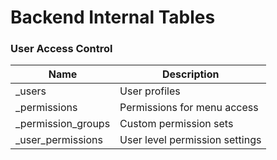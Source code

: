 # Backend Internal Tables

### User Access Control

| Name | Description |
| ------ | ------ |
| _users | User profiles |
| _permissions | Permissions for menu access |
| _permission_groups | Custom permission sets |
| _user_permissions | User level permission settings |

